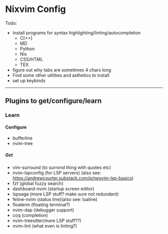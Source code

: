 # Nixvim Config

Todo:
- Install programs for syntax highlighting/linting/autocompletion
    - C[++]
    - MD
    - Python
    - Nix
    - CSS/HTML
    - TEX
- figure out why tabs are sometimes 4 chars long
- Find some other utilities and asthetics to install
- set up keybinds


---
## Plugins to get/configure/learn

### Learn
#### Configure
- bufferline
- nvim-tree
##### Get
 - vim-surround   (to surrond thing with quotes etc)
 - nvim-lspconfig (for LSP servers) (also see: https://andrewcourter.substack.com/p/neovim-lsp-basics)
 - fzf            (global fuzzy search)
 - dashboard-nvim (startup screen editor)
 - lspsaga        (more LSP stuff? make sure not redundant)
 - feline-nvim    (status line)(also see: lualine)
 - floaterm       (floating terminal?)
 - nvim-dap       (debugger support)
 - coq            (completion)
 - nvim-treesitter(more LSP stuff??)
 - nvim-lint      (what even is linting?)



